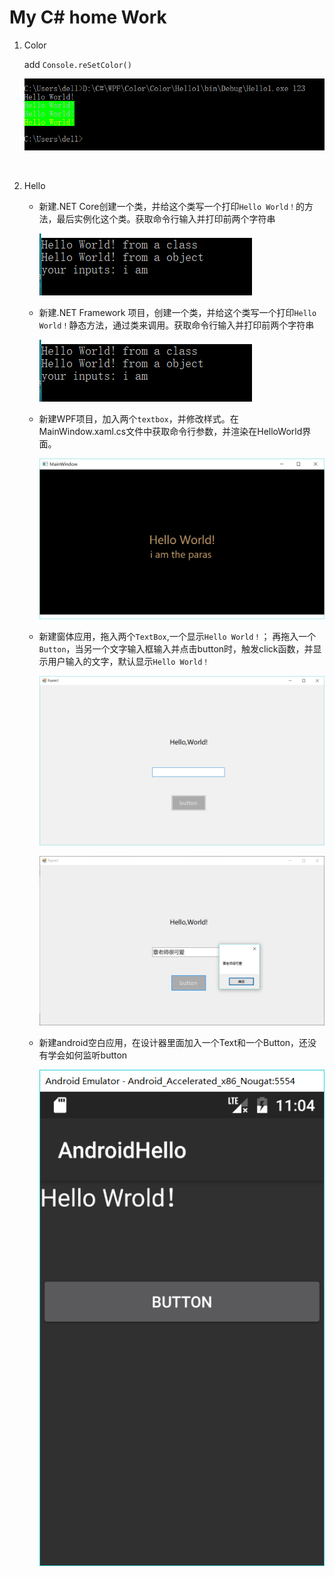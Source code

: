 # My C# home Work
1. Color 

   add `Console.reSetColor()`

   ![Color](pic/Color.png)

   ​

2. Hello 

   * 新建.NET Core创建一个类，并给这个类写一个打印`Hello World！`的方法，最后实例化这个类。获取命令行输入并打印前两个字符串

     ![hello12](pic/hello12.png)

   * 新建.NET Framework 项目，创建一个类，并给这个类写一个打印`Hello World！`静态方法，通过类来调用。获取命令行输入并打印前两个字符串

     ![hello12](pic/hello12.png)

   * 新建WPF项目，加入两个`textbox`，并修改样式。在MainWindow.xaml.cs文件中获取命令行参数，并渲染在HelloWorld界面。

     ![hello3](pic/hello3.png)

   * 新建窗体应用，拖入两个`TextBox`,一个显示`Hello World！`； 再拖入一个`Button`，当另一个文字输入框输入并点击button时，触发click函数，并显示用户输入的文字，默认显示`Hello World！`

     ![form1](pic/form1.png)

     ![form2](pic/form2.png)

   * 新建android空白应用，在设计器里面加入一个Text和一个Button，还没有学会如何监听button

     ![android](pic/android.png)





